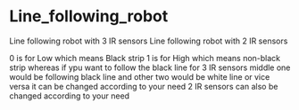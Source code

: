 # Line_following_robot
Line following robot with 3 IR sensors
Line following robot with 2 IR sensors


0 is for Low which means Black strip
1 is for High which means non-black strip
whereas if ypu want to follow the black line for 3 IR sensors middle one would be following black line and other two would be white line or vice versa it can be changed according to your need 
2 IR sensors can also be changed according to your need